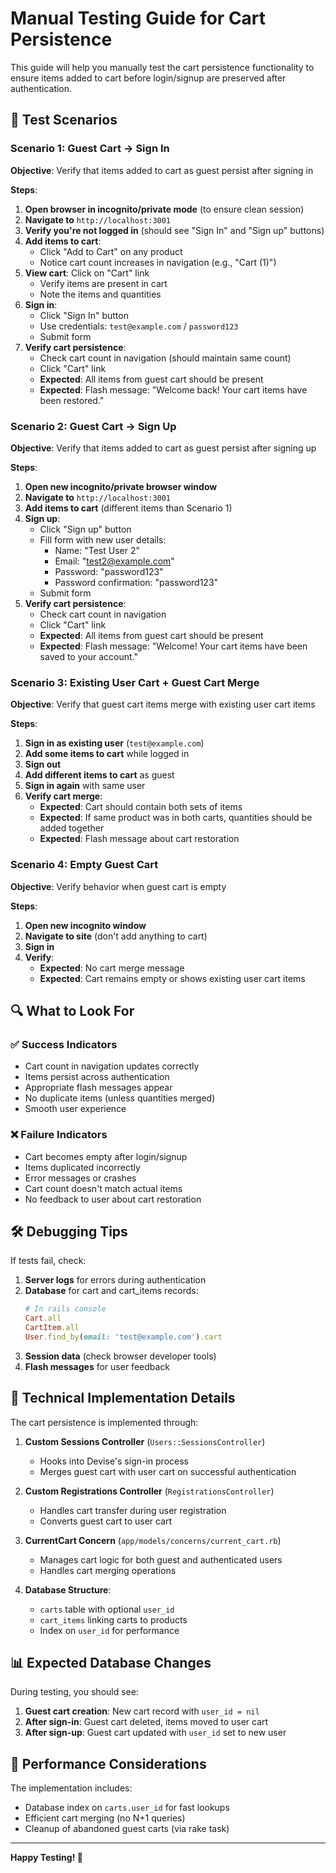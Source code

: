 # Manual Testing Guide for Cart Persistence

This guide will help you manually test the cart persistence functionality to ensure items added to cart before login/signup are preserved after authentication.

## 🧪 Test Scenarios

### Scenario 1: Guest Cart → Sign In
**Objective**: Verify that items added to cart as guest persist after signing in

**Steps**:
1. **Open browser in incognito/private mode** (to ensure clean session)
2. **Navigate to** `http://localhost:3001`
3. **Verify you're not logged in** (should see "Sign In" and "Sign up" buttons)
4. **Add items to cart**:
   - Click "Add to Cart" on any product
   - Notice cart count increases in navigation (e.g., "Cart (1)")
5. **View cart**: Click on "Cart" link
   - Verify items are present in cart
   - Note the items and quantities
6. **Sign in**:
   - Click "Sign In" button
   - Use credentials: `test@example.com` / `password123`
   - Submit form
7. **Verify cart persistence**:
   - Check cart count in navigation (should maintain same count)
   - Click "Cart" link
   - **Expected**: All items from guest cart should be present
   - **Expected**: Flash message: "Welcome back! Your cart items have been restored."

### Scenario 2: Guest Cart → Sign Up
**Objective**: Verify that items added to cart as guest persist after signing up

**Steps**:
1. **Open new incognito/private browser window**
2. **Navigate to** `http://localhost:3001`
3. **Add items to cart** (different items than Scenario 1)
4. **Sign up**:
   - Click "Sign up" button
   - Fill form with new user details:
     - Name: "Test User 2"
     - Email: "test2@example.com"
     - Password: "password123"
     - Password confirmation: "password123"
   - Submit form
5. **Verify cart persistence**:
   - Check cart count in navigation
   - Click "Cart" link
   - **Expected**: All items from guest cart should be present
   - **Expected**: Flash message: "Welcome! Your cart items have been saved to your account."

### Scenario 3: Existing User Cart + Guest Cart Merge
**Objective**: Verify that guest cart items merge with existing user cart items

**Steps**:
1. **Sign in as existing user** (`test@example.com`)
2. **Add some items to cart** while logged in
3. **Sign out**
4. **Add different items to cart** as guest
5. **Sign in again** with same user
6. **Verify cart merge**:
   - **Expected**: Cart should contain both sets of items
   - **Expected**: If same product was in both carts, quantities should be added together
   - **Expected**: Flash message about cart restoration

### Scenario 4: Empty Guest Cart
**Objective**: Verify behavior when guest cart is empty

**Steps**:
1. **Open new incognito window**
2. **Navigate to site** (don't add anything to cart)
3. **Sign in**
4. **Verify**:
   - **Expected**: No cart merge message
   - **Expected**: Cart remains empty or shows existing user cart items

## 🔍 What to Look For

### ✅ Success Indicators
- Cart count in navigation updates correctly
- Items persist across authentication
- Appropriate flash messages appear
- No duplicate items (unless quantities merged)
- Smooth user experience

### ❌ Failure Indicators
- Cart becomes empty after login/signup
- Items duplicated incorrectly
- Error messages or crashes
- Cart count doesn't match actual items
- No feedback to user about cart restoration

## 🛠 Debugging Tips

If tests fail, check:

1. **Server logs** for errors during authentication
2. **Database** for cart and cart_items records:
   ```ruby
   # In rails console
   Cart.all
   CartItem.all
   User.find_by(email: 'test@example.com').cart
   ```
3. **Session data** (check browser developer tools)
4. **Flash messages** for user feedback

## 🔧 Technical Implementation Details

The cart persistence is implemented through:

1. **Custom Sessions Controller** (`Users::SessionsController`)
   - Hooks into Devise's sign-in process
   - Merges guest cart with user cart on successful authentication

2. **Custom Registrations Controller** (`RegistrationsController`)
   - Handles cart transfer during user registration
   - Converts guest cart to user cart

3. **CurrentCart Concern** (`app/models/concerns/current_cart.rb`)
   - Manages cart logic for both guest and authenticated users
   - Handles cart merging operations

4. **Database Structure**:
   - `carts` table with optional `user_id`
   - `cart_items` linking carts to products
   - Index on `user_id` for performance

## 📊 Expected Database Changes

During testing, you should see:

1. **Guest cart creation**: New cart record with `user_id = nil`
2. **After sign-in**: Guest cart deleted, items moved to user cart
3. **After sign-up**: Guest cart updated with `user_id` set to new user

## 🚀 Performance Considerations

The implementation includes:
- Database index on `carts.user_id` for fast lookups
- Efficient cart merging (no N+1 queries)
- Cleanup of abandoned guest carts (via rake task)

---

**Happy Testing! 🛒**
